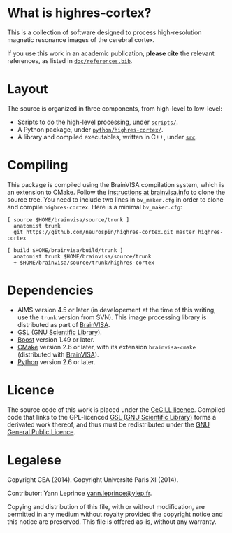 # What is highres-cortex?

This is a collection of software designed to process high-resolution magnetic resonance images of the cerebral cortex.

If you use this work in an academic publication, **please cite** the relevant references, as listed in [`doc/references.bib`](doc/references.bib).


# Layout

The source is organized in three components, from high-level to low-level:

  - Scripts to do the high-level processing, under [`scripts/`](scripts/).
  - A Python package, under [`python/highres-cortex/`](python/highres-cortex/).
  - A library and compiled executables, written in C++, under [`src`](src/).


# Compiling

This package is compiled using the BrainVISA compilation system, which is an extension to CMake. Follow the [instructions at brainvisa.info](http://brainvisa.info/repository.html#use_brainvisa_sources) to clone the source tree. You need to include two lines in `bv_maker.cfg` in order to clone and compile `highres-cortex`. Here is a minimal `bv_maker.cfg`:

    [ source $HOME/brainvisa/source/trunk ]
      anatomist trunk
      git https://github.com/neurospin/highres-cortex.git master highres-cortex

    [ build $HOME/brainvisa/build/trunk ]
      anatomist trunk $HOME/brainvisa/source/trunk
      + $HOME/brainvisa/source/trunk/highres-cortex


# Dependencies

  - AIMS version 4.5 or later (in developement at the time of this writing, use the `trunk` version from SVN). This image processing library is distributed as part of [BrainVISA](http://brainvisa.info/).
  - [GSL (GNU Scientific Library)](http://www.gnu.org/software/gsl/).
  - [Boost](http://www.boost.org/) version 1.49 or later.
  - [CMake](http://www.cmake.org/) version 2.6 or later, with its extension `brainvisa-cmake` (distributed with [BrainVISA](http://brainvisa.info/)).
  - [Python](https://www.python.org/) version 2.6 or later.


# Licence

The source code of this work is placed under the [CeCILL licence](LICENCE.CeCILL.txt). Compiled code that links to the GPL-licenced [GSL (GNU Scientific Library)](http://www.gnu.org/software/gsl/) forms a derivated work thereof, and thus must be redistributed under the [GNU General Public Licence](LICENCE.GPLv3.txt).


# Legalese

Copyright CEA (2014).
Copyright Université Paris XI (2014).

Contributor: Yann Leprince <yann.leprince@ylep.fr>.

Copying and distribution of this file, with or without modification, are permitted in any medium without royalty provided the copyright notice and this notice are preserved. This file is offered as-is, without any warranty.
